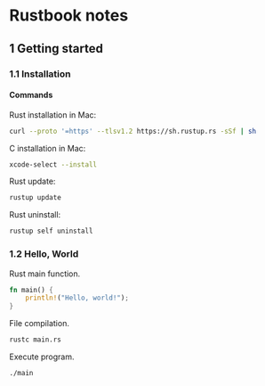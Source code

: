 # Rustbook notes

## 1 Getting started

### 1.1 Installation

#### Commands

Rust installation in Mac:

```bash
curl --proto '=https' --tlsv1.2 https://sh.rustup.rs -sSf | sh
```

C installation in Mac:

```bash
xcode-select --install
```

Rust update:

```bash
rustup update
```

Rust uninstall:

```bash
rustup self uninstall
```

### 1.2 Hello, World

Rust main function.

```rust
fn main() {
    println!("Hello, world!");
}
```

File compilation.

```bash
rustc main.rs
```

Execute program.

```bash
./main
```
